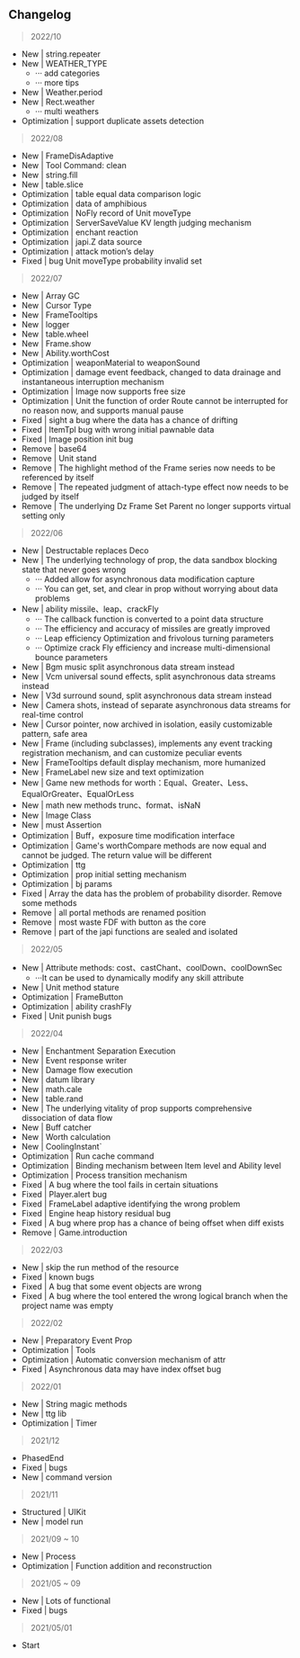 ## Changelog

> 2022/10

* New | string.repeater
* New | WEATHER_TYPE
    * ··· add categories
    * ··· more tips
* New | Weather.period
* New | Rect.weather
    * ··· multi weathers
* Optimization | support duplicate assets detection

> 2022/08

* New | FrameDisAdaptive
* New | Tool Command: clean
* New | string.fill
* New | table.slice
* Optimization | table equal data comparison logic
* Optimization | data of amphibious
* Optimization | NoFly record of Unit moveType
* Optimization | ServerSaveValue KV length judging mechanism
* Optimization | enchant reaction
* Optimization | japi.Z data source
* Optimization | attack motion’s delay
* Fixed | bug Unit moveType probability invalid set

> 2022/07

* New | Array GC
* New | Cursor Type
* New | FrameTooltips
* New | logger
* New | table.wheel
* New | Frame.show
* New | Ability.worthCost
* Optimization | weaponMaterial to weaponSound
* Optimization | damage event feedback, changed to data drainage and instantaneous interruption mechanism
* Optimization | Image now supports free size
* Optimization | Unit the function of order Route cannot be interrupted for no reason now, and supports manual pause
* Fixed | sight a bug where the data has a chance of drifting
* Fixed | ItemTpl bug with wrong initial pawnable data
* Fixed | Image position init bug
* Remove | base64
* Remove | Unit stand
* Remove | The highlight method of the Frame series now needs to be referenced by itself
* Remove | The repeated judgment of attach-type effect now needs to be judged by itself
* Remove | The underlying Dz Frame Set Parent no longer supports virtual setting only

> 2022/06

* New | Destructable replaces Deco
* New | The underlying technology of prop, the data sandbox blocking state that never goes wrong
    * ··· Added allow for asynchronous data modification capture
    * ··· You can get, set, and clear in prop without worrying about data problems
* New | ability missile、leap、crackFly
    * ··· The callback function is converted to a point data structure
    * ··· The efficiency and accuracy of missiles are greatly improved
    * ··· Leap efficiency Optimization and frivolous turning parameters
    * ··· Optimize crack Fly efficiency and increase multi-dimensional bounce parameters
* New | Bgm music split asynchronous data stream instead
* New | Vcm universal sound effects, split asynchronous data streams instead
* New | V3d surround sound, split asynchronous data stream instead
* New | Camera shots, instead of separate asynchronous data streams for real-time control
* New | Cursor pointer, now archived in isolation, easily customizable pattern, safe area
* New | Frame (including subclasses), implements any event tracking registration mechanism, and can customize peculiar
  events
* New | FrameTooltips default display mechanism, more humanized
* New | FrameLabel new size and text optimization
* New | Game new methods for worth：Equal、Greater、Less、EqualOrGreater、EqualOrLess
* New | math new methods trunc、format、isNaN
* New | Image Class
* New | must Assertion
* Optimization | Buff，exposure time modification interface
* Optimization | Game's worthCompare methods are now equal and cannot be judged. The return value will be different
* Optimization | ttg
* Optimization | prop initial setting mechanism
* Optimization | bj params
* Fixed | Array the data has the problem of probability disorder. Remove some methods
* Remove | all portal methods are renamed position
* Remove | most waste FDF with button as the core
* Remove | part of the japi functions are sealed and isolated

> 2022/05

* New | Attribute methods: cost、castChant、coolDown、coolDownSec
    * ···It can be used to dynamically modify any skill attribute
* New | Unit method stature
* Optimization | FrameButton
* Optimization | ability crashFly
* Fixed | Unit punish bugs

> 2022/04

* New | Enchantment Separation Execution
* New | Event response writer
* New | Damage flow execution
* New | datum library
* New | math.cale
* New | table.rand
* New | The underlying vitality of prop supports comprehensive dissociation of data flow
* New | Buff catcher
* New | Worth calculation
* New | CoolingInstant`
* Optimization | Run cache command
* Optimization | Binding mechanism between Item level and Ability level
* Optimization | Process transition mechanism
* Fixed | A bug where the tool fails in certain situations
* Fixed | Player.alert bug
* Fixed | FrameLabel adaptive identifying the wrong problem
* Fixed | Engine heap history residual bug
* Fixed | A bug where prop has a chance of being offset when diff exists
* Remove | Game.introduction

> 2022/03

* New | skip the run method of the resource
* Fixed | known bugs
* Fixed | A bug that some event objects are wrong
* Fixed | A bug where the tool entered the wrong logical branch when the project name was empty

> 2022/02

* New | Preparatory Event Prop
* Optimization | Tools
* Optimization | Automatic conversion mechanism of attr
* Fixed | Asynchronous data may have index offset bug

> 2022/01

* New | String magic methods
* New | ttg lib
* Optimization | Timer

> 2021/12

* PhasedEnd
* Fixed | bugs
* New | command version

> 2021/11

* Structured | UIKit
* New | model run

> 2021/09 ~ 10

* New | Process
* Optimization | Function addition and reconstruction

> 2021/05 ~ 09

* New | Lots of functional
* Fixed | bugs

> 2021/05/01

* Start
